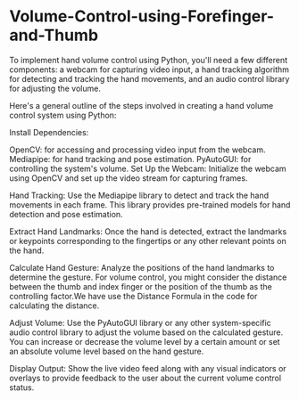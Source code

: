 # Volume-Control-using-Forefinger-and-Thumb

To implement hand volume control using Python, you'll need a few different components: a webcam for capturing video input, a hand tracking algorithm for detecting and tracking the hand movements, and an audio control library for adjusting the volume.

Here's a general outline of the steps involved in creating a hand volume control system using Python:

Install Dependencies:

OpenCV: for accessing and processing video input from the webcam.
Mediapipe: for hand tracking and pose estimation.
PyAutoGUI: for controlling the system's volume.
Set Up the Webcam:
Initialize the webcam using OpenCV and set up the video stream for capturing frames.

Hand Tracking:
Use the Mediapipe library to detect and track the hand movements in each frame. This library provides pre-trained models for hand detection and pose estimation.

Extract Hand Landmarks:
Once the hand is detected, extract the landmarks or keypoints corresponding to the fingertips or any other relevant points on the hand.

Calculate Hand Gesture:
Analyze the positions of the hand landmarks to determine the gesture. For volume control, you might consider the distance between the thumb and index finger or the position of the thumb as the controlling factor.We have use the Distance Formula in the code for calculating the distance.

Adjust Volume:
Use the PyAutoGUI library or any other system-specific audio control library to adjust the volume based on the calculated gesture. You can increase or decrease the volume level by a certain amount or set an absolute volume level based on the hand gesture.

Display Output:
Show the live video feed along with any visual indicators or overlays to provide feedback to the user about the current volume control status.
